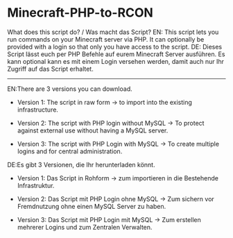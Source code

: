 # Minecraft-PHP-to-RCON
What does this script do? / Was macht das Script?
EN: This script lets you run commands on your Minecraft server via PHP. It can optionally be provided with a login so that only you have access to the script.
DE: Dieses Script lässt euch per PHP Befehle auf eurem Minecraft Server ausführen. Es kann optional kann es mit einem Login versehen werden, damit auch nur Ihr Zugriff auf das Script erhaltet.

-----

EN:There are 3 versions you can download.

  - Version 1: The script in raw form -> to import into the existing infrastructure.

  - Version 2: The script with PHP login without MySQL -> To protect against external use without having a MySQL server.

  - Version 3: The script with PHP Login with MySQL -> To create multiple logins and for central administration.

DE:Es gibt 3 Versionen, die Ihr herunterladen könnt.

  - Version 1: Das Script in Rohform -> zum importieren in die Bestehende Infrastruktur.

  - Version 2: Das Script mit PHP Login ohne MySQL -> Zum sichern vor Fremdnutzung ohne einen MySQL Server zu  haben.

  - Version 3: Das Script mit PHP Login mit MySQL -> Zum erstellen mehrerer Logins und zum Zentralen Verwalten.
